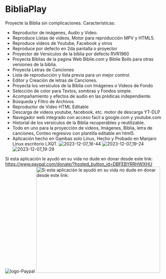 # BibliaPlay
Proyecte la Biblia sin complicaciones.
Características:
- Reproductor de imágenes, Audio y Video.
- Reproduce Listas de videos, Motor para reproducción MPV y HTML5.
- Reproduce videos de Youtube, Facebook y otros
- Reproduce por defecto en 2da pantalla o proyector
- Proyector de Versículos de la biblia por defecto RVR1960
- Proyecta Biblias de la pagina Web Biblie.com y Biblie Bolls para otras versiones de la biblia.
- Proyecta Letras de Canciones
- Lista de reproducción y lista previa para un mejor control.
- Editor y Creación de letras de Canciones.
- Proyecta los versículos de la Biblia con Imágenes o Videos de Fondo
- Selección de color para Textos, sombras y Fondos simple.
- Acompañamiento y efectos de audio en las prédicas independiente.
- Búsqueda y Filtro de Archivos
- Reproductor de Video HTML Editable
- Descarga de videos youtube, facebook, etc. motor de descarga YT-DLP
- Navegador web integrado con acceso facil a google.com y youtube.com
- Historial de los versículos de la Biblia recuperables y reutilizable.
- Todo en uno para la proyección de videos, Imágenes, Biblia, letra de canciones, Conteo regresivo con plantilla editable en html5.
- Aplicación hecho en Gambas solo Linux, Hecho y Probado en Manjaro Linux escritorio LXQT.
![2023-12-07_16-44](https://github.com/playmepe/BibliaPlay/assets/13964250/cc803846-77f7-4433-9a94-687e11de9924)
![2023-12-07_19-24](https://github.com/playmepe/BibliaPlay/assets/13964250/b412a660-3625-4fee-923c-59f7a857d7dc)
![2023-12-07_19-29](https://github.com/playmepe/BibliaPlay/assets/13964250/dfd4e68b-5d22-4aee-b3bb-abfacbb29572)

Si esta aplicación le ayudó en su vida no dude en donar desde este link: https://www.paypal.com/donate/?hosted_button_id=DBFEBYRRHWXHU
![logo-Paypal](https://github.com/playmepe/BibliaPlay/assets/13964250/286e74e7-db2a-41b7-8230-2576b098bbf4)
<img
  src="https://github.com/playmepe/BibliaPlay/assets/13964250/286e74e7-db2a-41b7-8230-2576b098bbf4"
  alt="Si esta aplicación le ayudó en su vida no dude en donar desde este link:"
  width="400"
  height="341" />
